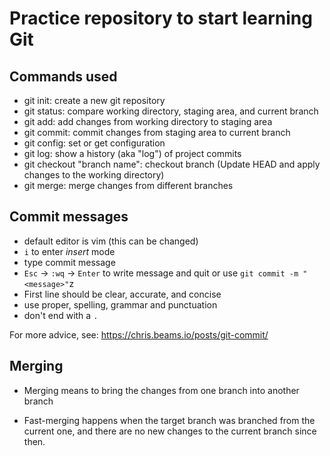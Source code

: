 # Practice repository to start learning Git

## Commands used

- git init: create a new git repository
- git status: compare working directory, staging area, and current branch
- git add: add changes from working directory to staging area
- git commit: commit changes from staging area to current branch
- git config: set or get configuration
- git log: show a history (aka "log") of project commits
- git checkout "branch name": checkout branch (Update HEAD and apply changes to the working directory)
- git merge: merge changes from different branches

## Commit messages

- default editor is vim (this can be changed)
- `i` to enter *insert* mode
- type commit message
- `Esc` -> `:wq` -> `Enter` to write message and quit
or use `git commit -m "<message>"`z
- First line should be clear, accurate, and concise
- use proper, spelling, grammar and punctuation
- don't end with a `.`

For more advice, see: https://chris.beams.io/posts/git-commit/

## Merging

- Merging means to bring the changes from one branch into another branch

- Fast-merging happens when the target branch was branched from the current one, and there are no new changes to the current branch since then.
